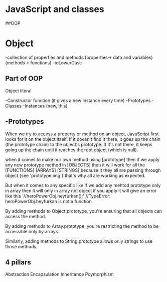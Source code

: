 # JavaScript and classes

##OOP

# Object

-collection of properties and methods
(properties-> data and variables)
(methods-> functions)
-toLowerCase

## Part of OOP

Object literal

-Constructor function (it gives a new instance every time)
-Prototypes
-Classes
-Instances (new, this)

## -Prototypes

When we try to access a property or method on an object, JavaScript first looks for it on the object itself. If it doesn't find it there, it goes up the chain (the prototype chain) to the object's prototype. If it's not there, it keeps going up the chain until it reaches the root object (which is null).

when it comes to make our own method using [prototype] then if we apply any new prototype method in [OBJECTS] then it will work for all the [FUNCTIONS] [ARRAYS] [STRINGS] because it they all are passing through object {see 'prototype.img'} that's why all are working as expected.

But when it comes to any specific like if we add any mehtod prototype only in array then it will only in array not object if you apply it will give an error like this '//heroPowerObj.heyfurkan();' //TypeError: heroPowerObj.heyfurkan is not a function.

By adding methods to Object.prototype, you're ensuring that all objects can access the method.

By adding methods to Array.prototype, you're restricting the method to be accessible only by arrays.

Similarly, adding methods to String.prototype allows only strings to use those methods.

## 4 pillars

Abstraction
Encapsulation
Inheritance
Poymorphism
